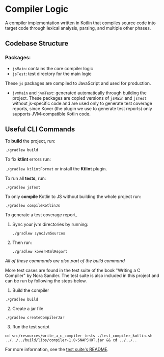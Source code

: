 # Compiler Logic

A compiler implementation written in Kotlin that compiles source code into target code through lexical analysis,
parsing, and multiple other phases. 

## Codebase Structure
### Packages:
- ``jsMain``: contains the core compiler logic
- ``jsTest``: test directory for the main logic

These `js` packages are compiled to JavaScript and used for production.

- ``jvmMain`` and ``jvmTest``: generated automatically through building the project. These packages are copied versions of ``jsMain`` and ``jsTest`` without js-specific code and are used only to generate test coverage reports, since Kover (the plugin we use to generate test reports) only supports JVM-compatible Kotlin code.

## Useful CLI Commands

To **build** the project, run:

``./gradlew build``

To fix **ktlint** errors run:

``./gradlew ktlintFormat`` or install the **Ktlint** plugin.

To run all **tests**, run:

``./gradlew jsTest``

To only **compile** Kotlin to JS without building the whole project run:

``./gradlew compileKotlinJs``

To generate a test coverage report,
1. Sync your jvm directories by running:

    ``./gradlew syncJvmSources``

2. Then run:

    ``./gradlew koverHtmlReport``

_All of these commands are also part of the build command_ 

More test cases are found in the test suite of the book "Writing a C Compiler" by Nora Sandler. The test suite is also included in this project and can be run by following the steps below.


1. Build the compiler

``./gradlew build``

2. Create a jar file

``./gradlew createCompilerJar``

3. Run the test script

``cd src/resources/write_a_c_compiler-tests ./test_compiler_kotlin.sh ../../../build/libs/compiler-1.0-SNAPSHOT.jar && cd ../../..``

For more information, see the [test suite's README](https://github.com/nlsandler/write_a_c_compiler/blob/master/README.md).